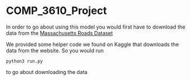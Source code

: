 # COMP_3610_Project
In order to go about using this model you would first have to download the data from the [Massachusetts Roads Dataset](https://www.cs.toronto.edu/~vmnih/data/)

We provided some helper code we found on Kaggle that downloads the data from the website. So you would run
```
python3 run.py
```
to go about downloading the data

